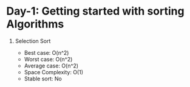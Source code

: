# Day-1: Getting started with sorting Algorithms
<ol>
    <li> Selection Sort </li>
        <ul>
            <li> Best case: O(n^2) </li>
            <li> Worst case: O(n^2) </li>
            <li> Average case: O(n^2) </li>
            <li> Space Complexity: O(1) </li>
            <li> Stable sort: No </li>
        </ul>
</ol>